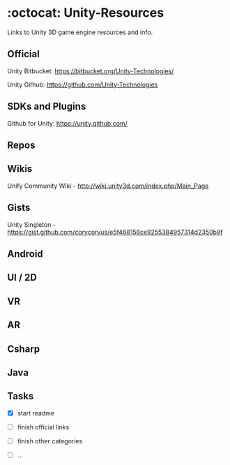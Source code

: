 # :octocat: Unity-Resources 

Links to Unity 3D game engine resources and info.


## Official

Unity Bitbucket:  https://bitbucket.org/Unity-Technologies/

Unity Github:     https://github.com/Unity-Technologies


## SDKs and Plugins

Github for Unity: https://unity.github.com/


## Repos


## Wikis

Unify Community Wiki - http://wiki.unity3d.com/index.php/Main_Page


## Gists

Unity Singleton - https://gist.github.com/corycorvus/e5f468158ce9255384957314d2350b9f


## Android


## UI / 2D


## VR


## AR


## Csharp


## Java


## Tasks

- [x] start readme
- [ ] finish official links
- [ ] finish other categories
- [ ] ...

